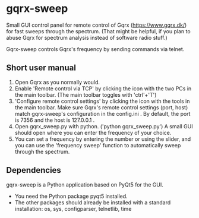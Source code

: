# gqrx-sweep

Small GUI control panel for remote control of Gqrx (https://www.gqrx.dk/) for fast sweeps through the spectrum.
(That might be helpful, if you plan to abuse Gqrx for spectrum analysis instead of software radio stuff.)

Gqrx-sweep controls Gqrx's frequency by sending commands via telnet.


## Short user manual

1. Open Gqrx as you normally would.
2. Enable 'Remote control via TCP' by clicking the icon with the two PCs in the main toolbar. (The main toolbar toggles with 'ctrl'+'T')
3. 'Configure remote control settings' by clicking the icon with the tools in the main toolbar. Make sure Gqrx's remote control settings (port, host) match gqrx-sweep's configuration in the config.ini . By default, the port is 7356 and the host is 127.0.0.1 .
4. Open gqrx\_sweep.py with python. ('python gqrx\_sweep.py') A small GUI should open where you can enter the frequency of your choice.
5. You can set a frequency by entering the number or using the slider, and you can use the 'frequency sweep' function to automatically sweep through the spectrum.


## Dependencies

gqrx-sweep is a Python application based on PyQt5 for the GUI.
- You need the Python package pyqt5 installed.
- The other packages should already be installed with a standard installation: os, sys, configparser, telnetlib, time

